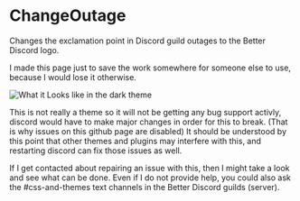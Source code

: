 # ChangeOutage
Changes the exclamation point in Discord guild outages to the Better Discord logo.

I made this page just to save the work somewhere for someone else to use, because I would lose it otherwise.

![What it Looks like in the dark theme](https://completelyunbelievable.github.io/ChangeOutage/Image/image.png)

This is not really a theme so it will not be getting any bug support activly, discord would have to make major changes in order for this to break. (That is why issues on this github page are disabled) It should be understood by this point that other themes and plugins may interfere with this, and restarting discord can fix those issues as well.

If I get contacted about repairing an issue with this, then I might take a look and see what can be done. Even if I do not provide help, you could also ask the #css-and-themes text channels in the Better Discord guilds (server).
